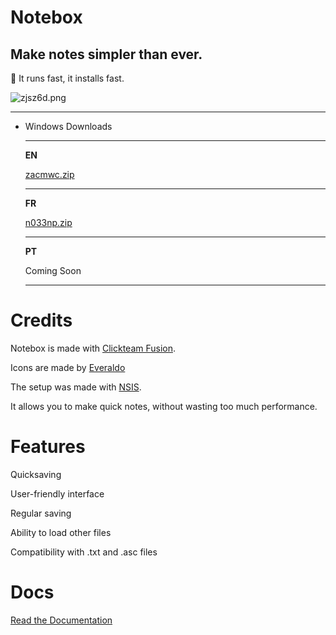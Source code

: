 # Notebox

## Make notes simpler than ever.

<aside>
🏃 It runs fast, it installs fast.

</aside>

![zjsz6d.png](https://files.catbox.moe/zjsz6d.png)

---

- Windows Downloads
    
    ---
    
    **EN**
    
    [zacmwc.zip](https://files.catbox.moe/zacmwc.zip)
    
    ---
    
    **FR**
    
    [n033np.zip](https://files.catbox.moe/n033np.zip)
    
    ---
    
    **PT**
    
    Coming Soon
    
    ---
    

# Credits

Notebox is made with [Clickteam Fusion](https://www.clickteam.com/clickteam-fusion-2-5).

Icons are made by [Everaldo](https://iconarchive.com/artist/everaldo.html)

The setup was made with [NSIS](https://nsis.sourceforge.io/Main_Page).

It allows you to make quick notes, without wasting too much performance.

# Features

Quicksaving

User-friendly interface

Regular saving

Ability to load other files

Compatibility with .txt and .asc files

# Docs
[Read the Documentation](Documentation.pdf)
